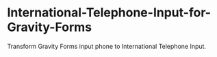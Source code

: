 # International-Telephone-Input-for-Gravity-Forms
Transform Gravity Forms input phone to International Telephone Input.
